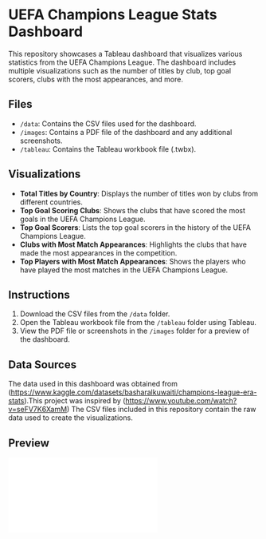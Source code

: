 # UEFA Champions League Stats Dashboard

This repository showcases a Tableau dashboard that visualizes various statistics from the UEFA Champions League. The dashboard includes multiple visualizations such as the number of titles by club, top goal scorers, clubs with the most appearances, and more.

## Files

- `/data`: Contains the CSV files used for the dashboard.
- `/images`: Contains a PDF file of the dashboard and any additional screenshots.
- `/tableau`: Contains the Tableau workbook file (.twbx).

## Visualizations

- **Total Titles by Country**: Displays the number of titles won by clubs from different countries.
- **Top Goal Scoring Clubs**: Shows the clubs that have scored the most goals in the UEFA Champions League.
- **Top Goal Scorers**: Lists the top goal scorers in the history of the UEFA Champions League.
- **Clubs with Most Match Appearances**: Highlights the clubs that have made the most appearances in the competition.
- **Top Players with Most Match Appearances**: Shows the players who have played the most matches in the UEFA Champions League.

## Instructions

1. Download the CSV files from the `/data` folder.
2. Open the Tableau workbook file from the `/tableau` folder using Tableau.
3. View the PDF file or screenshots in the `/images` folder for a preview of the dashboard.

## Data Sources

The data used in this dashboard was obtained from (https://www.kaggle.com/datasets/basharalkuwaiti/champions-league-era-stats).This project was inspired by (https://www.youtube.com/watch?v=seFV7K6XamM) The CSV files included in this repository contain the raw data used to create the visualizations.

## Preview

![Dashboard Preview](images/UCL.pdf)

